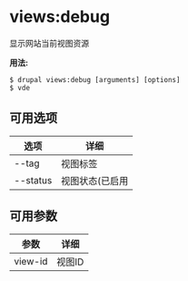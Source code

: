 # views:debug
显示网站当前视图资源

**用法:**
```
$ drupal views:debug [arguments] [options] 
$ vde  
```

## 可用选项
选项 | 详细
-------|-------------
--tag | 视图标签
--status | 视图状态(已启用|已禁用)

## 可用参数
参数 | 详细
---------|-------------
view-id | 视图ID
